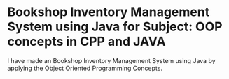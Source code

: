 # Bookshop Inventory Management System using Java for Subject: OOP concepts in CPP and JAVA
I have made an Bookshop Inventory Management System using Java by applying the Object Oriented Programming Concepts. 
